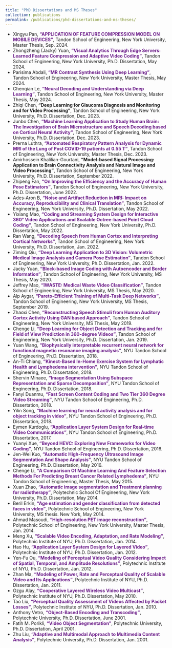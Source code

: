 ```yaml
---
title: "PhD Dissertations and MS Theses"
collection: publications
permalink: /publications/phd-dissertations-and-ms-theses/
---
```



<ul>
  <li>Xingyu Pan, <a href="https://drive.google.com/file/d/1pbxtPdf9dIiOlAAPfGPKhmgCKqeNEUiF/view?usp=sharing" style="color: #6D1F8A; text-decoration: none;"><strong>“APPLICATION OF FEATURE COMPRESSION MODEL ON MOBILE DEVICES”</strong></a>, Tandon School of Engineering, New York University, Master Thesis, Sep. 2024.</li>
  <li>Zhongzheng (Jacky) Yuan, <a href="https://bpb-us-e1.wpmucdn.com/wp.nyu.edu/dist/b/10258/files/2024/07/PhD_Thesis___Jacky_Yuan_Signed.pdf" style="color: #6D1F8A; text-decoration: none;"><strong>“Visual Analytics Through Edge Servers: Learned Feature Compression and Adaptive Video Coding”</strong></a>, Tandon School of Engineering, New York University, Ph.D. Dissertation, May 2024.</li>
  <li>Parisima Abdali, <a href="https://bpb-us-e1.wpmucdn.com/wp.nyu.edu/dist/b/10258/files/2024/07/Parisima_Abdali_MSThesis_EE.pdf" style="color: #6D1F8A; text-decoration: none;"><strong>“MR Contrast Synthesis Using Deep Learning”</strong></a>, Tandon School of Engineering, New York University, Master Thesis, May 2024.</li>
  <li>Chenqian Le, <a href="https://bpb-us-e1.wpmucdn.com/wp.nyu.edu/dist/b/10258/files/2024/06/NYU_Master_Thesis_0510.pdf" style="color: #6D1F8A; text-decoration: none;"><strong>“Neural Decoding and Understanding via Deep Learning”</strong></a>, Tandon School of Engineering, New York University, Master Thesis, May 2024.</li>
  <li>Zhiqi Chen, <a href="https://bpb-us-e1.wpmucdn.com/wp.nyu.edu/dist/b/10258/files/2023/12/ZC_thesis_signed.pdf" style="color: inherit; text-decoration: none;"><strong>“Deep Learning for Glaucoma Diagnosis and Monitoring and for Video Processing”</strong></a>, Tandon School of Engineering, New York University, Ph.D. Dissertation, Dec. 2023.</li>
  <li>Junbo Chen, <a href="https://bpb-us-e1.wpmucdn.com/wp.nyu.edu/dist/b/10258/files/2023/12/Junbo_dissertation_signed_by_chair_committee.pdf" style="color: #6D1F8A; text-decoration: none;"><strong>“Machine Learning Application to Study Human Brain: The Investigation of Brain Microstructure and Speech Decoding based on Cortical Neural Activity”</strong></a>, Tandon School of Engineering, New York University, Ph.D. Dissertation, Dec. 2023.</li>
  <li>Prerna Luthra, <a href="https://bpb-us-e1.wpmucdn.com/wp.nyu.edu/dist/b/10258/files/2023/12/FINAL_PrernaLuthra_Dec_31_2023_MS_Thesis.pdf" style="color: #6D1F8A; text-decoration: none;"><strong>“Automated Respiratory Pattern Analysis for Dynamic MRI of the Lung of Post COVID-19 patients at 0.55 T”</strong></a>, Tandon School of Engineering, New York University, Master Thesis, Dec. 2023.</li>
  <li>Amirhossein Khalilian-Gourtani, <strong>“Model-based Signal Processing: Application to Brain Connectivity Analysis and Natural Image and Video Processing”</strong>, Tandon School of Engineering, New York University, Ph.D. Dissertation, September 2022.</li>
  <li>Zhipeng Fan, <a href="https://s18798.pcdn.co/videolab/wp-content/uploads/sites/10258/2022/06/Thesis_ZhipengFan_Camera.pdf" style="color: #6D1F8A; text-decoration: none;"><strong>“On Improving the Efficiency and the Accuracy of Human Pose Estimators”</strong></a>, Tandon School of Engineering, New York University, Ph.D. Dissertation, June 2022.</li>
  <li>Ades-Aron B, <a href="http://ezproxy.med.nyu.edu/login?qurl=https://www.proquest.com/dissertations-theses/noise-artifact-reduction-mri-impact-on-accuracy/docview/2674017075/se-2?accountid=35139" style="color: #6D1F8A; text-decoration: none;"><strong>“Noise and Artifact Reduction in MRI: Impact on Accuracy, Reproducibility and Clinical Translation”</strong></a>, Tandon School of Engineering, New York University, Ph.D. Dissertation, May 2022.</li>
  <li>Yixiang Mao, <a href="https://bpb-us-e1.wpmucdn.com/wp.nyu.edu/dist/b/10258/files/2022/06/Dissertation_Final_Yixiang_Signed-3.pdf" style="color: #6D1F8A; text-decoration: none;"><strong>“Coding and Streaming System Design for Interactive 360° Video Applications and Scalable Octree-based Point Cloud Coding”</strong></a>, Tandon School of Engineering, New York University, Ph.D. Dissertation, May 2022.</li>
  <li>Ran Wang, <a href="https://bpb-us-e1.wpmucdn.com/wp.nyu.edu/dist/b/10258/files/2021/12/RanWang_thesis_2021PhD.pdf" style="color: #6D1F8A; text-decoration: none;"><strong>“Decoding Speech from Human Cortex and Interpreting Cortical Networks”</strong></a>, Tandon School of Engineering, New York University, Ph.D. Dissertation, Jan. 2022.</li>
  <li>Ziming Qiu, <a href="https://bpb-us-e1.wpmucdn.com/wp.nyu.edu/dist/b/10258/files/2021/12/Ziming_Thesis_2021PhD-1.pdf" style="color: #6D1F8A; text-decoration: none;"><strong>“Deep Learning Application to 3D Vision: Volumetric Medical Image Analysis and Camera Pose Estimation”</strong></a>, Tandon School of Engineering, New York University, Ph.D. Dissertation, Jan. 2022.</li>
  <li>Jacky Yuan, <a href="https://bpb-us-e1.wpmucdn.com/wp.nyu.edu/dist/b/10258/files/2020/10/Zhongzheng_Yuan_Thesis_Final_Submitted.pdf" style="color: #6D1F8A; text-decoration: none;"><strong>“Block-based Image Coding with Autoencoder and Border Information”</strong></a>, Tandon School of Engineering, New York University, MS Thesis, May 2020.</li>
  <li>Jeffrey Mao, <a href="https://s18798.pcdn.co/videolab/wp-content/uploads/sites/10258/2020/05/MS-Thesis_JeffreyMao_Final_Ver.pdf" style="color: #6D1F8A; text-decoration: none;"><strong>“IWASTE: Medical Waste Video Classification”</strong></a>, Tandon School of Engineering, New York University, MS Thesis, May 2020.</li>
  <li>Alp Aygar, <a href="https://bpb-us-e1.wpmucdn.com/wp.nyu.edu/dist/b/10258/files/2019/09/Alp_Aygar_MSThesis.pdf" style="color: #6D1F8A; text-decoration: none;"><strong>“Pareto-Efficient Training of Multi-Task Deep Networks”</strong></a>, Tandon School of Engineering, New York University, MS Thesis, September 2019.</li>
  <li>Zhaoxi Chen, <a href="https://s18798.pcdn.co/videolab/wp-content/uploads/sites/10258/2019/05/Thesis_Zhaoxi_Chen.pdf" style="color: #6D1F8A; text-decoration: none;"><strong>“Reconstructing Speech Stimuli from Human Auditory Cortex Activity Using GAN based Approach”</strong></a>, Tandon School of Engineering, New York University, MS Thesis, May 2019.</li>
  <li>Chenge Li, <a href="https://drive.google.com/file/d/1RuhO5GZTroifL5l6-RG1qW6BHk0ojyIM/view?usp=sharing" style="color: #6D1F8A; text-decoration: none;"><strong>“Deep Learning for Object Detection and Tracking and for Field of View Prediction in 360-degree Videos”</strong></a>, Tandon School of Engineering, New York University, Ph.D. Dissertation, Jan. 2019.</li>
  <li>Yuan Wang, <a href="https://drive.google.com/file/d/1-8rwEMzdhHb8mshTgxp7xpHv8rWGwZ9c/view?usp=sharing" style="color: #6D1F8A; text-decoration: none;"><strong>“Biophysically interpretable recurrent neural network for functional magnetic resonance imaging analysis”</strong></a>, NYU Tandon School of Engineering, Ph.D. Dissertation, 2018.</li>
  <li>An-Ti Chiang, <a href="https://drive.google.com/file/d/1ney6x-zm2DxeAlr3IbFNOWTd0U5KiDfm/view?usp=sharing" style="color: #6D1F8A; text-decoration: none;"><strong>“Kinect-Based In-Home Exercise System for Lymphatic Health and Lymphedema intervention”</strong></a>, NYU Tandon School of Engineering, Ph.D. Dissertation, 2018.</li>
  <li>Shervin Minaee, <a href="https://bpb-us-e1.wpmucdn.com/wp.nyu.edu/dist/b/10258/files/2021/10/shervin_thesis.pdf" style="color: #6D1F8A; text-decoration: none;"><strong>“Image Segmentation Using Subspace Representation and Sparse Decomposition”</strong></a>, NYU Tandon School of Engineering, Ph.D. Dissertation, 2018.</li>
  <li>Fanyi Duanmu, <a href="https://docs.google.com/viewer?a=v&pid=sites&srcid=ZGVmYXVsdGRvbWFpbnxkdWFubXVmYW55aXxneDo1NThmMWJkODA2YmUxMDcw" style="color: #6D1F8A; text-decoration: none;"><strong>“Fast Screen Content Coding and Two Tier 360 Degree Video Streaming”</strong></a>, NYU Tandon School of Engineering, Ph.D. Dissertation, 2018.</li>
  <li>Yilin Song, <a href="https://drive.google.com/file/d/1_oBC8som4syoyVKXYJUzGSX7rncXfWOB/view?usp=sharing" style="color: #6D1F8A; text-decoration: none;"><strong>“Machine learning for neural activity analysis and for object tracking in video”</strong></a>, NYU Tandon School of Engineering, Ph.D. Dissertation, 2018.</li>
  <li>Eymen Kurdoglu, <a href="https://bpb-us-e1.wpmucdn.com/wp.nyu.edu/dist/b/10258/files/2021/10/eymen_thesis_v6.pdf" style="color: #6D1F8A; text-decoration: none;"><strong>“Application Layer System Design for Real-time Video Communications”</strong></a>, NYU Tandon School of Engineering, Ph.D. Dissertation, 2017.</li>
  <li>Yuanyi Xue, <a href="https://www.dropbox.com/s/9p8jk0ugv1c4i14/thesis_v3.pdf?dl=0" style="color: #6D1F8A; text-decoration: none;"><strong>“Beyond HEVC: Exploring New Frameworks for Video Coding”</strong></a>, NYU Tandon School of Engineering, Ph.D. Dissertation, 2016.</li>
  <li>Jen-Wei Kuo, <a href="https://drive.google.com/file/d/1DBVP3URqVGBcA4HPmKZOHQSQ6V4li-Zp/view?usp=sharing" style="color: #6D1F8A; text-decoration: none;"><strong>“Automatic High-Frequency Ultrasound Image Segmentation And Shape Analysis”</strong></a>, NYU Tandon School of Engineering, Ph.D. Dissertation, May 2016.</li>
  <li>Chenge Li, <a href="https://www.dropbox.com/s/l4a2ptexqr7yy8g/A%20COMPARISON%20OF%20MACHINE%20LEARNING%20AND%20FEATURE%20SELECTION%20METHODS%20FOR%20PREDICTING%20BREAST%20CANCER%20RELATED%20LYMPHEDEMA.pdf?dl=0" style="color: #6D1F8A; text-decoration: none;"><strong>“A Comparison Of Machine Learning And Feature Selection Methods For Predicting Breast Cancer Related Lymphedema”</strong></a>, NYU Tandon School of Engineering, Master Thesis, May 2015.</li>
  <li>Xuan Zhao, <a href="http://128.238.42.53/papers/dissertation_and_thesis/XuanZhao2014PhD.pdf" style="color: #6D1F8A; text-decoration: none;"><strong>“Automatic image segmentation and Treatment planning for radiotherapy”</strong></a>, Polytechnic School Of Engineering, New York University, Ph.D. Dissertation, May 2014.</li>
  <li>Beril Erkin, <a href="http://128.238.42.53/papers/dissertation_and_thesis/ErkinBeril2014MS.pdf" style="color: #6D1F8A; text-decoration: none;"><strong>“Age estimation and gender classification from detected faces in video”</strong></a>, Polytechnic School of Engineering, New York University, MS thesis. New York, May 2014.</li>

  <li>Ahmad Masoudi, <a href="https://s18798.pcdn.co/videolab/wp-content/uploads/sites/10258/2019/03/High_Resolution_PET_Image_Reconstruction_THESIS_Ahmad.pdf" style="color: #6D1F8A; text-decoration: none;"><strong>“High-resolution PET image reconstruction”</strong></a>, Polytechnic School of Engineering, New York University, Master Thesis, Jan. 2014.</li>
  <li>Meng Xu, <a href="https://bpb-us-e1.wpmucdn.com/wp.nyu.edu/dist/b/10258/files/2021/10/MengXu2014PhD.pdf" style="color: #6D1F8A; text-decoration: none;"><strong>“Scalable Video Encoding, Adaptation, and Rate Modeling”</strong></a>, Polytechnic Institute of NYU, Ph.D. Dissertation, Jan. 2014.</li>
  <li>Hao Hu, <a href="https://bpb-us-e1.wpmucdn.com/wp.nyu.edu/dist/b/10258/files/2021/10/HaoHu2012PhD.pdf" style="color: #6D1F8A; text-decoration: none;"><strong>“Application Layer System Design for Layered Video”</strong></a>, Polytechnic Institute of NYU, Ph.D. Dissertation, Jan. 2012.</li>
  <li>Yen-Fu Ou, <a href="https://bpb-us-e1.wpmucdn.com/wp.nyu.edu/dist/b/10258/files/2021/10/YenFuOu2012PhD.pdf" style="color: #6D1F8A; text-decoration: none;"><strong>“Modeling of Perceptual Video Quality Considering Impact of Spatial, Temporal, and Amplitude Resolutions”</strong></a>, Polytechnic Institute of NYU, Ph.D. Dissertation, Jan. 2012.</li>
  <li>Zhan Ma, <a href="https://bpb-us-e1.wpmucdn.com/wp.nyu.edu/dist/b/10258/files/2021/10/ZhanMa2011PhD.pdf" style="color: #6D1F8A; text-decoration: none;"><strong>“Modeling of Power, Rate and Perceptual Quality of Scalable Video and Its Applications”</strong></a>, Polytechnic Institute of NYU, Ph.D. Dissertation, Jan. 2011.</li>
  <li>Ozgu Alay, <a href="https://bpb-us-e1.wpmucdn.com/wp.nyu.edu/dist/b/10258/files/2021/10/OzguAlay2010PhD.pdf" style="color: #6D1F8A; text-decoration: none;"><strong>“Cooperative Layered Wireless Video Multicast”</strong></a>, Polytechnic Institute of NYU, Ph.D. Dissertation, May 2010.</li>
  <li>Tao Liu, <a href="https://bpb-us-e1.wpmucdn.com/wp.nyu.edu/dist/b/10258/files/2021/10/TaoLiu2010PhD.pdf" style="color: #6D1F8A; text-decoration: none;"><strong>“Perceptual Quality Assessment of Videos Affected by Packet Losses”</strong></a>, Polytechnic Institute of NYU, Ph.D. Dissertation, Jan. 2010.</li>
  <li>Anthony Vetro, <a href="http://128.238.42.53/papers/dissertation_and_thesis/AnthonyVetro2001PhD.pdf" style="color: #6D1F8A; text-decoration: none;"><strong>“Object-Based Encoding and Transcoding”</strong></a>, Polytechnic University, Ph.D. Dissertation, June 2001.</li>
  <li>Fatih M. Porikli, <a href="https://bpb-us-e1.wpmucdn.com/wp.nyu.edu/dist/b/10258/files/2021/10/FatihPorikli2001PhD.pdf" style="color: #6D1F8A; text-decoration: none;"><strong>“Video Object Segmentation”</strong></a>, Polytechnic University, Ph.D. Dissertation, April 2001.</li>
  <li>Zhu Liu, <a href="https://bpb-us-e1.wpmucdn.com/wp.nyu.edu/dist/b/10258/files/2021/10/ZhuLiu2001PhD.pdf" style="color: #6D1F8A; text-decoration: none;"><strong>“Adaptive and Multimodal Approach to Multimedia Content Analysis”</strong></a>, Polytechnic University, Ph.D. Dissertation, Jan. 2001.</li>
</ul>
